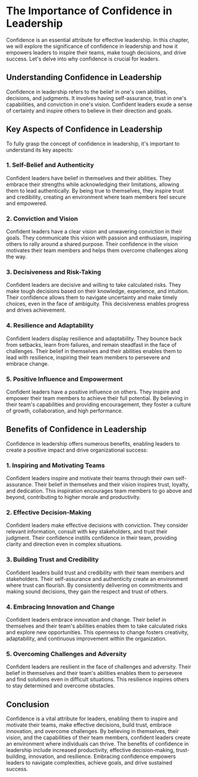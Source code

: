 The Importance of Confidence in Leadership
=====================================================

Confidence is an essential attribute for effective leadership. In this chapter, we will explore the significance of confidence in leadership and how it empowers leaders to inspire their teams, make tough decisions, and drive success. Let's delve into why confidence is crucial for leaders.

**Understanding Confidence in Leadership**
------------------------------------------

Confidence in leadership refers to the belief in one's own abilities, decisions, and judgments. It involves having self-assurance, trust in one's capabilities, and conviction in one's vision. Confident leaders exude a sense of certainty and inspire others to believe in their direction and goals.

**Key Aspects of Confidence in Leadership**
-------------------------------------------

To fully grasp the concept of confidence in leadership, it's important to understand its key aspects:

### **1. Self-Belief and Authenticity**

Confident leaders have belief in themselves and their abilities. They embrace their strengths while acknowledging their limitations, allowing them to lead authentically. By being true to themselves, they inspire trust and credibility, creating an environment where team members feel secure and empowered.

### **2. Conviction and Vision**

Confident leaders have a clear vision and unwavering conviction in their goals. They communicate this vision with passion and enthusiasm, inspiring others to rally around a shared purpose. Their confidence in the vision motivates their team members and helps them overcome challenges along the way.

### **3. Decisiveness and Risk-Taking**

Confident leaders are decisive and willing to take calculated risks. They make tough decisions based on their knowledge, experience, and intuition. Their confidence allows them to navigate uncertainty and make timely choices, even in the face of ambiguity. This decisiveness enables progress and drives achievement.

### **4. Resilience and Adaptability**

Confident leaders display resilience and adaptability. They bounce back from setbacks, learn from failures, and remain steadfast in the face of challenges. Their belief in themselves and their abilities enables them to lead with resilience, inspiring their team members to persevere and embrace change.

### **5. Positive Influence and Empowerment**

Confident leaders have a positive influence on others. They inspire and empower their team members to achieve their full potential. By believing in their team's capabilities and providing encouragement, they foster a culture of growth, collaboration, and high performance.

**Benefits of Confidence in Leadership**
----------------------------------------

Confidence in leadership offers numerous benefits, enabling leaders to create a positive impact and drive organizational success:

### **1. Inspiring and Motivating Teams**

Confident leaders inspire and motivate their teams through their own self-assurance. Their belief in themselves and their vision inspires trust, loyalty, and dedication. This inspiration encourages team members to go above and beyond, contributing to higher morale and productivity.

### **2. Effective Decision-Making**

Confident leaders make effective decisions with conviction. They consider relevant information, consult with key stakeholders, and trust their judgment. Their confidence instills confidence in their team, providing clarity and direction even in complex situations.

### **3. Building Trust and Credibility**

Confident leaders build trust and credibility with their team members and stakeholders. Their self-assurance and authenticity create an environment where trust can flourish. By consistently delivering on commitments and making sound decisions, they gain the respect and trust of others.

### **4. Embracing Innovation and Change**

Confident leaders embrace innovation and change. Their belief in themselves and their team's abilities enables them to take calculated risks and explore new opportunities. This openness to change fosters creativity, adaptability, and continuous improvement within the organization.

### **5. Overcoming Challenges and Adversity**

Confident leaders are resilient in the face of challenges and adversity. Their belief in themselves and their team's abilities enables them to persevere and find solutions even in difficult situations. This resilience inspires others to stay determined and overcome obstacles.

Conclusion
----------

Confidence is a vital attribute for leaders, enabling them to inspire and motivate their teams, make effective decisions, build trust, embrace innovation, and overcome challenges. By believing in themselves, their vision, and the capabilities of their team members, confident leaders create an environment where individuals can thrive. The benefits of confidence in leadership include increased productivity, effective decision-making, trust-building, innovation, and resilience. Embracing confidence empowers leaders to navigate complexities, achieve goals, and drive sustained success.
